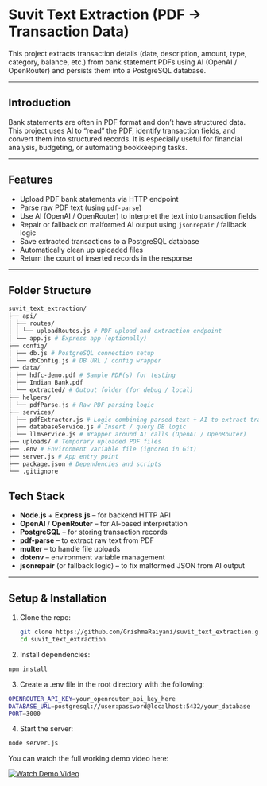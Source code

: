 # Suvit Text Extraction (PDF → Transaction Data)

This project extracts transaction details (date, description, amount, type, category, balance, etc.) from bank statement PDFs using AI (OpenAI / OpenRouter) and persists them into a PostgreSQL database.

---

## Introduction

Bank statements are often in PDF format and don’t have structured data. This project uses AI to “read” the PDF, identify transaction fields, and convert them into structured records. It is especially useful for financial analysis, budgeting, or automating bookkeeping tasks.

---

## Features

- Upload PDF bank statements via HTTP endpoint  
- Parse raw PDF text (using `pdf-parse`)  
- Use AI (OpenAI / OpenRouter) to interpret the text into transaction fields  
- Repair or fallback on malformed AI output using `jsonrepair` / fallback logic  
- Save extracted transactions to a PostgreSQL database  
- Automatically clean up uploaded files  
- Return the count of inserted records in the response  

---

## Folder Structure
```bash
suvit_text_extraction/
├── api/
│ ├── routes/
│ │ └── uploadRoutes.js # PDF upload and extraction endpoint
│ └── app.js # Express app (optionally)
├── config/
│ ├── db.js # PostgreSQL connection setup
│ └── dbConfig.js # DB URL / config wrapper
├── data/
│ ├── hdfc-demo.pdf # Sample PDF(s) for testing
│ ├── Indian Bank.pdf
│ └── extracted/ # Output folder (for debug / local)
├── helpers/
│ └── pdfParse.js # Raw PDF parsing logic
├── services/
│ ├── pdfExtractor.js # Logic combining parsed text + AI to extract transactions
│ ├── databaseService.js # Insert / query DB logic
│ └── llmService.js # Wrapper around AI calls (OpenAI / OpenRouter)
├── uploads/ # Temporary uploaded PDF files
├── .env # Environment variable file (ignored in Git)
├── server.js # App entry point
├── package.json # Dependencies and scripts
└── .gitignore


```
## Tech Stack

- **Node.js** + **Express.js** – for backend HTTP API  
- **OpenAI** / **OpenRouter** – for AI-based interpretation  
- **PostgreSQL** – for storing transaction records  
- **pdf-parse** – to extract raw text from PDF  
- **multer** – to handle file uploads  
- **dotenv** – environment variable management  
- **jsonrepair** (or fallback logic) – to fix malformed JSON from AI output  

---


## Setup & Installation

1. Clone the repo:
   ```bash
   git clone https://github.com/GrishmaRaiyani/suvit_text_extraction.git
   cd suvit_text_extraction
   ```

2. Install dependencies:
  ```bash
  npm install
```

3. Create a .env file in the root directory with the following:
  ```bash
  OPENROUTER_API_KEY=your_openrouter_api_key_here
  DATABASE_URL=postgresql://user:password@localhost:5432/your_database
  PORT=3000
```


4. Start the server:
```bash
node server.js
```
You can watch the full working demo video here:

[![Watch Demo Video](https://img.shields.io/badge/▶️%20Watch%20Demo%20on%20Google%20Drive-blue?style=for-the-badge)](https://drive.google.com/file/d/1cVxk-7tthmFcNIRawdxmc0OGxIocmsl_/view?usp=sharing)

